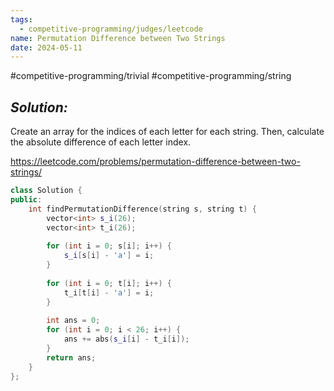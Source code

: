 ```yaml
---
tags:
  - competitive-programming/judges/leetcode
name: Permutation Difference between Two Strings
date: 2024-05-11
---
```

#competitive-programming/trivial #competitive-programming/string 
## _Solution:_
Create an array for the indices of each letter for each string. Then, calculate the absolute difference of each letter index.

https://leetcode.com/problems/permutation-difference-between-two-strings/
```cpp
class Solution {
public:
    int findPermutationDifference(string s, string t) {
        vector<int> s_i(26);
        vector<int> t_i(26);
        
        for (int i = 0; s[i]; i++) {
            s_i[s[i] - 'a'] = i;
        }
        
        for (int i = 0; t[i]; i++) {
            t_i[t[i] - 'a'] = i;
        }
        
        int ans = 0;
        for (int i = 0; i < 26; i++) {
            ans += abs(s_i[i] - t_i[i]);
        }
        return ans;
    }
};
```